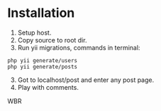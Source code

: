 Installation
================================
1. Setup host.
2. Copy source to root dir.
2. Run yii migrations, commands in terminal:
~~~
php yii generate/users
php yii generate/posts
~~~
3. Got to localhost/post and enter any post page.
4. Play with comments. 

WBR